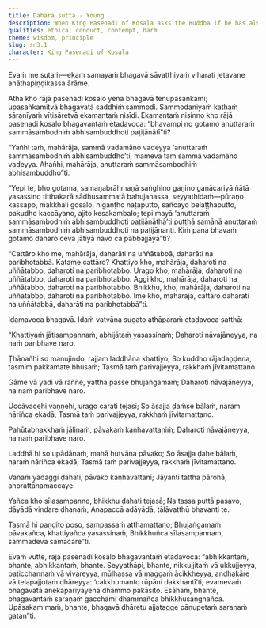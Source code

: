 ```yaml
---
title: Dahara sutta - Young
description: When King Pasenadi of Kosala asks the Buddha if he has also awakened to the unsurpassed perfect awakening, the Buddha affirms that he has.
qualities: ethical conduct, contempt, harm
theme: wisdom, principle
slug: sn3.1
character: King Pasenadi of Kosala
---
```


Evaṁ me sutaṁ—ekaṁ samayaṁ bhagavā sāvatthiyaṁ viharati jetavane anāthapiṇḍikassa ārāme.

Atha kho rājā pasenadi kosalo yena bhagavā tenupasaṅkami; upasaṅkamitvā bhagavatā saddhiṁ sammodi. Sammodanīyaṁ kathaṁ sāraṇīyaṁ vītisāretvā ekamantaṁ nisīdi. Ekamantaṁ nisinno kho rājā pasenadi kosalo bhagavantaṁ etadavoca: “bhavampi no gotamo anuttaraṁ sammāsambodhiṁ abhisambuddhoti paṭijānātī”ti?

“Yañhi taṁ, mahārāja, sammā vadamāno vadeyya ‘anuttaraṁ sammāsambodhiṁ abhisambuddho’ti, mameva taṁ sammā vadamāno vadeyya. Ahañhi, mahārāja, anuttaraṁ sammāsambodhiṁ abhisambuddho”ti.

“Yepi te, bho gotama, samaṇabrāhmaṇā saṅghino gaṇino gaṇācariyā ñātā yasassino titthakarā sādhusammatā bahujanassa, seyyathidaṁ—pūraṇo kassapo, makkhali gosālo, nigaṇṭho nāṭaputto, sañcayo belaṭṭhaputto, pakudho kaccāyano, ajito kesakambalo; tepi mayā ‘anuttaraṁ sammāsambodhiṁ abhisambuddhoti paṭijānāthā’ti puṭṭhā samānā anuttaraṁ sammāsambodhiṁ abhisambuddhoti na paṭijānanti. Kiṁ pana bhavaṁ gotamo daharo ceva jātiyā navo ca pabbajjāyā”ti?

“Cattāro kho me, mahārāja, daharāti na uññātabbā, daharāti na paribhotabbā. Katame cattāro? Khattiyo kho, mahārāja, daharoti na uññātabbo, daharoti na paribhotabbo. Urago kho, mahārāja, daharoti na uññātabbo, daharoti na paribhotabbo. Aggi kho, mahārāja, daharoti na uññātabbo, daharoti na paribhotabbo. Bhikkhu, kho, mahārāja, daharoti na uññātabbo, daharoti na paribhotabbo. Ime kho, mahārāja, cattāro daharāti na uññātabbā, daharāti na paribhotabbā”ti.

Idamavoca bhagavā. Idaṁ vatvāna sugato athāparaṁ etadavoca satthā:

“Khattiyaṁ jātisampannaṁ,
abhijātaṁ yasassinaṁ;
Daharoti nāvajāneyya,
na naṁ paribhave naro.

Ṭhānañhi so manujindo,
rajjaṁ laddhāna khattiyo;
So kuddho rājadaṇḍena,
tasmiṁ pakkamate bhusaṁ;
Tasmā taṁ parivajjeyya,
rakkhaṁ jīvitamattano.

Gāme vā yadi vā raññe,
yattha passe bhujaṅgamaṁ;
Daharoti nāvajāneyya,
na naṁ paribhave naro.

Uccāvacehi vaṇṇehi,
urago carati tejasī;
So āsajja ḍaṁse bālaṁ,
naraṁ nāriñca ekadā;
Tasmā taṁ parivajjeyya,
rakkhaṁ jīvitamattano.

Pahūtabhakkhaṁ jālinaṁ,
pāvakaṁ kaṇhavattaniṁ;
Daharoti nāvajāneyya,
na naṁ paribhave naro.

Laddhā hi so upādānaṁ,
mahā hutvāna pāvako;
So āsajja ḍahe bālaṁ,
naraṁ nāriñca ekadā;
Tasmā taṁ parivajjeyya,
rakkhaṁ jīvitamattano.

Vanaṁ yadaggi ḍahati,
pāvako kaṇhavattanī;
Jāyanti tattha pārohā,
ahorattānamaccaye.

Yañca kho sīlasampanno,
bhikkhu ḍahati tejasā;
Na tassa puttā pasavo,
dāyādā vindare dhanaṁ;
Anapaccā adāyādā,
tālāvatthū bhavanti te.

Tasmā hi paṇḍito poso,
sampassaṁ atthamattano;
Bhujaṅgamaṁ pāvakañca,
khattiyañca yasassinaṁ;
Bhikkhuñca sīlasampannaṁ,
sammadeva samācare”ti.

Evaṁ vutte, rājā pasenadi kosalo bhagavantaṁ etadavoca: “abhikkantaṁ, bhante, abhikkantaṁ, bhante. Seyyathāpi, bhante, nikkujjitaṁ vā ukkujjeyya, paṭicchannaṁ vā vivareyya, mūḷhassa vā maggaṁ ācikkheyya, andhakāre vā telapajjotaṁ dhāreyya: ‘cakkhumanto rūpāni dakkhantī’ti; evamevaṁ bhagavatā anekapariyāyena dhammo pakāsito. Esāhaṁ, bhante, bhagavantaṁ saraṇaṁ gacchāmi dhammañca bhikkhusaṅghañca. Upāsakaṁ maṁ, bhante, bhagavā dhāretu ajjatagge pāṇupetaṁ saraṇaṁ gatan”ti.
